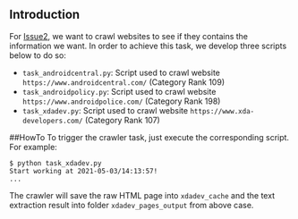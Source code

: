 ## Introduction
For [Issue2](https://github.com/johnklee/ff_crawler/issues/2), we want to crawl websites to see if they contains the information we want. 
In order to achieve this task, we develop three scripts below to do so:
* `task_androidcentral.py`: Script used to crawl website `https://www.androidcentral.com/` (Category Rank 109)
* `task_androidpolicy.py`: Script used to crawl website `https://www.androidpolice.com/` (Category Rank 198)
* `task_xdadev.py`: Script used to crawl website `https://www.xda-developers.com/` (Category Rank 107)

##HowTo
To trigger the crawler task, just execute the corresponding script. For example:
```console
$ python task_xdadev.py
Start working at 2021-05-03/14:13:57!
...
```
The crawler will save the raw HTML page into `xdadev_cache` and the text extraction result into folder `xdadev_pages_output` from above case.
